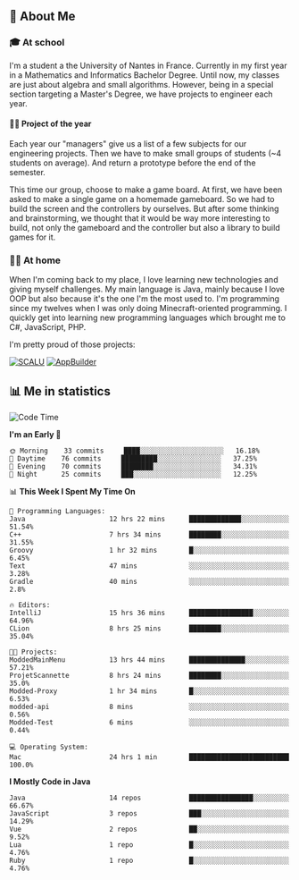 ## 👀 About Me

### 🎓 At school

I'm a student a the University of Nantes in France. Currently in my first year in a Mathematics and Informatics Bachelor Degree. Until now, my classes are just about algebra and small algorithms. However, being in a special section targeting a Master's Degree, we have projects to engineer each year. 

#### 🔧🔬 Project of the year

Each year our "managers" give us a list of a few subjects for our engineering projects. Then we have to make small groups of students (~4 students on average). And return a prototype before the end of the semester.

This time our group, choose to make a game board. At first, we have been asked to make a single game on a homemade gameboard. So we had to build the screen and the controllers by ourselves. 
But after some thinking and brainstorming, we thought that it would be way more interesting to build, not only the gameboard and the controller but also a library to build games for it.

### 👨‍💻 At home

When I'm coming back to my place, I love learning new technologies and giving myself challenges. My main language is Java, mainly because I love OOP but also because it's the one I'm the most used to. I'm programming since my twelves when I was only doing Minecraft-oriented programming.  I quickly get into learning new programming languages which brought me to C#, JavaScript, PHP. 

I'm pretty proud of those projects:

[![SCALU](https://github-readme-stats.vercel.app/api/pin?username=renardfute&repo=SCALU)](https://github.com/renardfute/scalu)
[![AppBuilder](https://github-readme-stats.vercel.app/api/pin?username=pulsedev2&repo=AppBuilder)](https://github.com/pulsedev2/AppBuilder)

## 📊 Me in statistics
<!--START_SECTION:waka-->
![Code Time](http://img.shields.io/badge/Code%20Time-98%20hrs%2041%20mins-blue)

**I'm an Early 🐤** 

```text
🌞 Morning    33 commits     ████░░░░░░░░░░░░░░░░░░░░░   16.18% 
🌆 Daytime    76 commits     █████████░░░░░░░░░░░░░░░░   37.25% 
🌃 Evening    70 commits     ████████░░░░░░░░░░░░░░░░░   34.31% 
🌙 Night      25 commits     ███░░░░░░░░░░░░░░░░░░░░░░   12.25%

```


📊 **This Week I Spent My Time On** 

```text
💬 Programming Languages: 
Java                     12 hrs 22 mins      █████████████░░░░░░░░░░░░   51.54% 
C++                      7 hrs 34 mins       ████████░░░░░░░░░░░░░░░░░   31.55% 
Groovy                   1 hr 32 mins        █░░░░░░░░░░░░░░░░░░░░░░░░   6.45% 
Text                     47 mins             ░░░░░░░░░░░░░░░░░░░░░░░░░   3.28% 
Gradle                   40 mins             ░░░░░░░░░░░░░░░░░░░░░░░░░   2.8%

🔥 Editors: 
IntelliJ                 15 hrs 36 mins      ████████████████░░░░░░░░░   64.96% 
CLion                    8 hrs 25 mins       ████████░░░░░░░░░░░░░░░░░   35.04%

🐱‍💻 Projects: 
ModdedMainMenu           13 hrs 44 mins      ██████████████░░░░░░░░░░░   57.21% 
ProjetScannette          8 hrs 24 mins       ████████░░░░░░░░░░░░░░░░░   35.0% 
Modded-Proxy             1 hr 34 mins        █░░░░░░░░░░░░░░░░░░░░░░░░   6.53% 
modded-api               8 mins              ░░░░░░░░░░░░░░░░░░░░░░░░░   0.56% 
Modded-Test              6 mins              ░░░░░░░░░░░░░░░░░░░░░░░░░   0.44%

💻 Operating System: 
Mac                      24 hrs 1 min        █████████████████████████   100.0%

```

**I Mostly Code in Java** 

```text
Java                     14 repos            ████████████████░░░░░░░░░   66.67% 
JavaScript               3 repos             ███░░░░░░░░░░░░░░░░░░░░░░   14.29% 
Vue                      2 repos             ██░░░░░░░░░░░░░░░░░░░░░░░   9.52% 
Lua                      1 repo              █░░░░░░░░░░░░░░░░░░░░░░░░   4.76% 
Ruby                     1 repo              █░░░░░░░░░░░░░░░░░░░░░░░░   4.76%

```



<!--END_SECTION:waka-->

